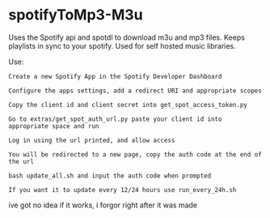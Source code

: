 # spotifyToMp3-M3u
Uses the Spotify api and spotdl to download m3u and mp3 files. Keeps playlists in sync to your spotify. Used for self hosted music libraries.


Use:

	Create a new Spotify App in the Spotify Developer Dashboard

	Configure the apps settings, add a redirect URI and appropriate scopes

	Copy the client id and client secret into get_spot_access_token.py

	Go to extras/get_spot_auth_url.py paste your client id into appropriate space and run

	Log in using the url printed, and allow access

	You will be redirected to a new page, copy the auth code at the end of the url

	bash update_all.sh and input the auth code when prompted

	If you want it to update every 12/24 hours use run_every_24h.sh

ive got no idea if it works, i forgor right after it was made